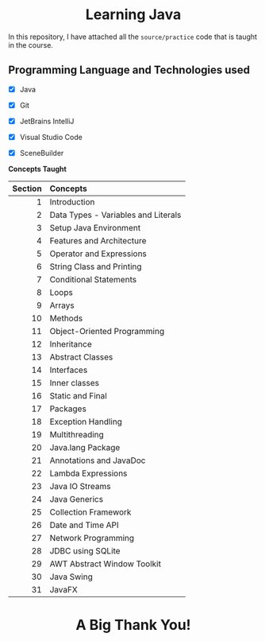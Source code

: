 <div align="center"> <h1>Learning Java</h1></div>

[//]: # (<div align="center"> <h3>Course name: Learn JAVA Programming - Beginner to Master by ABDUL BARI</h3></div>)

In this repository, I have attached all the `source/practice` code that is taught in the course.


## Programming Language and Technologies used
 
 - [x] Java
 - [x] Git
 - [x] JetBrains IntelliJ
 - [x] Visual Studio Code
 - [x] SceneBuilder



**Concepts Taught**

| Section | Concepts                            |
|--------:|:------------------------------------|
|       1 | Introduction                        |
|       2 | Data Types - Variables and Literals |
|       3 | Setup Java Environment              |
|       4 | Features and Architecture           |
|       5 | Operator and Expressions            |
|       6 | String Class and Printing           |
|       7 | Conditional Statements              |
|       8 | Loops                               |
|       9 | Arrays                              |
|      10 | Methods                             |
|      11 | Object-Oriented Programming         |
|      12 | Inheritance                         |
|      13 | Abstract Classes                    |
|      14 | Interfaces                          |
|      15 | Inner classes                       |
|      16 | Static and Final                    |
|      17 | Packages                            |
|      18 | Exception Handling                  |
|      19 | Multithreading                      |
|      20 | Java.lang Package                   |
|      21 | Annotations and JavaDoc             |
|      22 | Lambda Expressions                  |
|      23 | Java IO Streams                     |
|      24 | Java Generics                       |
|      25 | Collection Framework                |
|      26 | Date and Time API                   |
|      27 | Network Programming                 |
|      28 | JDBC using SQLite                   |
|      29 | AWT Abstract Window Toolkit         |
|      30 | Java Swing                          |
|      31 | JavaFX                              |


# <div align="center">**A Big Thank You!**</div>
